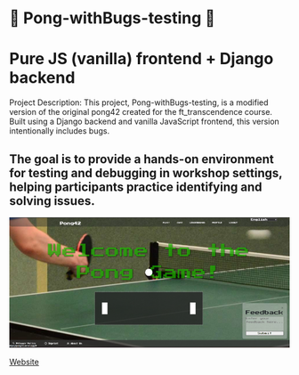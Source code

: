 # 🏓 Pong-withBugs-testing 🏓

# Pure JS (vanilla) frontend + Django backend


Project Description:
This project, Pong-withBugs-testing, is a modified version of the original pong42 created for the ft_transcendence course. Built using a Django backend and vanilla JavaScript frontend, this version intentionally includes bugs.
## The goal is to provide a hands-on environment for testing and debugging in workshop settings, helping participants practice identifying and solving issues.



![Screenshot](screenshot.png)

[Website](https://ehab42.vercel.app/#login)
